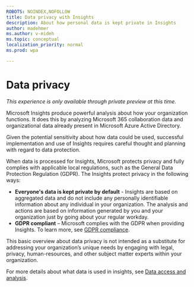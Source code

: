 ```yaml
---
ROBOTS: NOINDEX,NOFOLLOW
title: Data privacy with Insights
description: About how personal data is kept private in Insights
author: madehmer
ms.author: v-mideh
ms.topic: conceptual
localization_priority: normal 
ms.prod: wpa

---
```

# Data privacy

*This experience is only available through private preview at this time.*

Microsoft Insights produce powerful analysis about how your organization functions. It does this by analyzing Microsoft 365 collaboration data and organizational data already present in Microsoft Azure Active Directory.

Given the potential sensitivity about how data could be used, successful implementation and use of Insights requires careful thought and planning with regard to data protection.  

When data is processed for Insights, Microsoft protects privacy and fully complies with applicable local regulations, such as the General Data Protection Regulation (GDPR). The Insights protect privacy in the following ways:

* **Everyone's data is kept private by default** - Insights are based on aggregated data and do not include any personally identifiable information about any individual in your organization. The analysis and actions are based on information generated by you and your organization just by going about your regular workday.
* **GDPR compliant** – Microsoft complies with the GDPR when providing Insights. To learn more, see [GDPR compliance](https://www.microsoft.com/trustCenter/privacy/gdpr).

This basic overview about data privacy is not intended as a substitute for addressing your organization’s unique needs by engaging with legal, privacy, human-resources, and other subject matter experts within your organization.

For more details about what data is used in insights, see [Data access and analysis](data-analysis.md).
